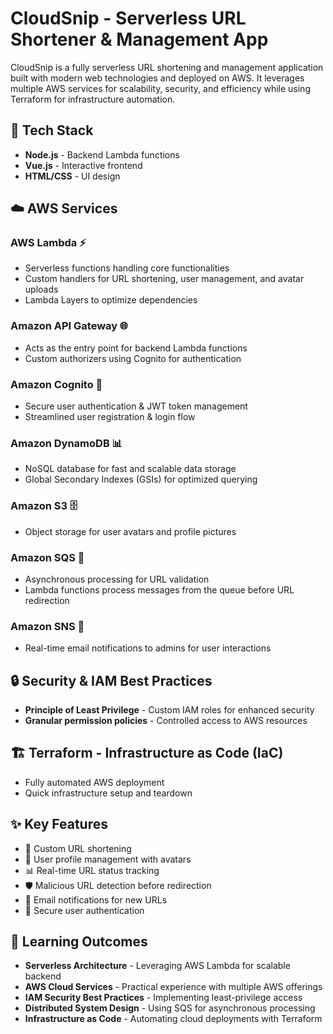 # CloudSnip - Serverless URL Shortener & Management App

CloudSnip is a fully serverless URL shortening and management application built with modern web technologies and deployed on AWS. It leverages multiple AWS services for scalability, security, and efficiency while using Terraform for infrastructure automation.

## 🚀 Tech Stack
- **Node.js** - Backend Lambda functions
- **Vue.js** - Interactive frontend
- **HTML/CSS** - UI design

## ☁️ AWS Services

### AWS Lambda ⚡
- Serverless functions handling core functionalities
- Custom handlers for URL shortening, user management, and avatar uploads
- Lambda Layers to optimize dependencies

### Amazon API Gateway 🌐
- Acts as the entry point for backend Lambda functions
- Custom authorizers using Cognito for authentication

### Amazon Cognito 🔐
- Secure user authentication & JWT token management
- Streamlined user registration & login flow

### Amazon DynamoDB 📊
- NoSQL database for fast and scalable data storage
- Global Secondary Indexes (GSIs) for optimized querying

### Amazon S3 🗄️
- Object storage for user avatars and profile pictures

### Amazon SQS 📩
- Asynchronous processing for URL validation
- Lambda functions process messages from the queue before URL redirection

### Amazon SNS 📢
- Real-time email notifications to admins for user interactions

## 🔒 Security & IAM Best Practices
- **Principle of Least Privilege** - Custom IAM roles for enhanced security
- **Granular permission policies** - Controlled access to AWS resources

## 🏗️ Terraform - Infrastructure as Code (IaC)
- Fully automated AWS deployment
- Quick infrastructure setup and teardown

## ✨ Key Features
- 🔗 Custom URL shortening
- 👤 User profile management with avatars
- 📊 Real-time URL status tracking
- 🛡️ Malicious URL detection before redirection
- 📩 Email notifications for new URLs
- 🔐 Secure user authentication

## 🎯 Learning Outcomes
- **Serverless Architecture** - Leveraging AWS Lambda for scalable backend
- **AWS Cloud Services** - Practical experience with multiple AWS offerings
- **IAM Security Best Practices** - Implementing least-privilege access
- **Distributed System Design** - Using SQS for asynchronous processing
- **Infrastructure as Code** - Automating cloud deployments with Terraform

